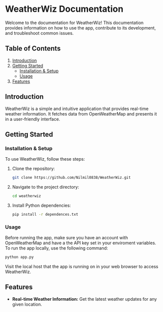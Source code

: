 # WeatherWiz Documentation

Welcome to the documentation for WeatherWiz! This documentation provides information on how to use the app, contribute to its development, and troubleshoot common issues.

## Table of Contents

1. [Introduction](#introduction)
2. [Getting Started](#getting-started)
   - [Installation & Setup](#installation--setup)
   - [Usage](#usage)
3. [Features](#features)

## Introduction

WeatherWiz is a simple and intuitive application that provides real-time weather information. It fetches data from OpenWeatherMap and presents it in a user-friendly interface.

## Getting Started

### Installation & Setup

To use WeatherWiz, follow these steps:
1. Clone the repository:

   ```bash
   git clone https://github.com/Nilmil0838/WeatherWiz.git
   ```
2. Navigate to the project directory:
   ```bash
   cd weatherwiz
   ```
3. Install Python dependencies:
   ```bash
   pip install -r dependences.txt
   ```

### Usage
Before running the app, make sure you have an account with OpenWeatherMap and have a the API key set in your enviroment variables.
To run the app locally, use the following command:
```bash
python app.py
```
Visit the local host that the app is running on in your web browser to access WeatherWiz.

## Features
- **Real-time Weather Information:** Get the latest weather updates for any given location.
